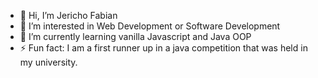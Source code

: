 - 👋 Hi, I’m Jericho Fabian
- 👀 I’m interested in Web Development or Software Development
- 🌱 I’m currently learning vanilla Javascript and Java OOP
- ⚡ Fun fact: I am a first runner up in a java competition that was held in my university. 

<!---
jerichofabian29/jerichofabian29 is a ✨ special ✨ repository because its `README.md` (this file) appears on your GitHub profile.
You can click the Preview link to take a look at your changes.
--->
